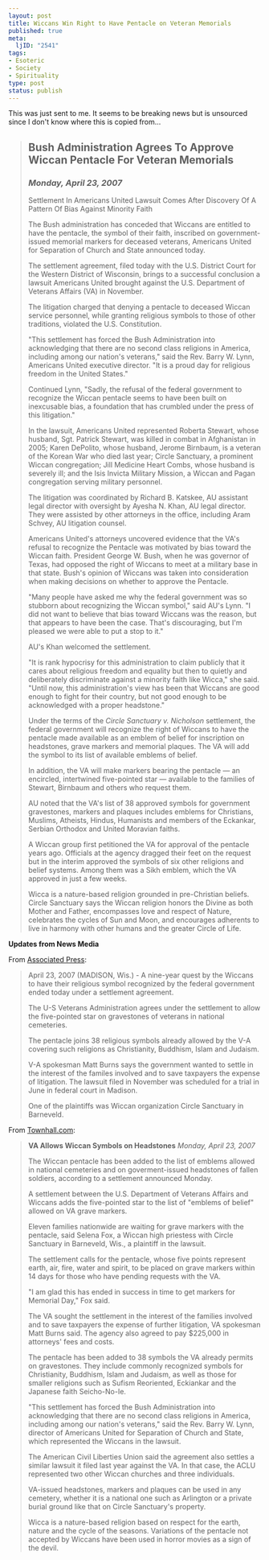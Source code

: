 ```yaml
--- 
layout: post
title: Wiccans Win Right to Have Pentacle on Veteran Memorials
published: true
meta: 
  ljID: "2541"
tags: 
- Esoteric
- Society
- Spirituality
type: post
status: publish
---
```

This was just sent to me. It seems to be breaking news but is unsourced since I don't know where this is copied from...
<blockquote>
<h2>Bush Administration Agrees To Approve Wiccan Pentacle For Veteran Memorials</h2>
<h3><em>Monday, April 23, 2007 </em></h3>
<p class="subheading">Settlement In Americans United Lawsuit Comes After Discovery Of A Pattern Of Bias Against Minority Faith</p>
The Bush administration has conceded that Wiccans are entitled to have the pentacle, the symbol of their faith, inscribed on government-issued memorial markers for deceased veterans, Americans United for Separation of Church and State announced today.

The settlement agreement, filed today with the U.S. District Court for the Western District of Wisconsin, brings to a successful conclusion a lawsuit Americans United brought against the U.S. Department of Veterans Affairs (VA) in November.

The litigation charged that denying a pentacle to deceased Wiccan service personnel, while granting religious symbols to those of other traditions, violated the U.S. Constitution.

"This settlement has forced the Bush Administration into acknowledging that there are no second class religions in America, including among our nation's veterans," said the Rev. Barry W. Lynn, Americans United executive director. "It is a proud day for religious freedom in the United States."

Continued Lynn, "Sadly, the refusal of the federal government to recognize the Wiccan pentacle seems to have been built on inexcusable bias, a foundation that has crumbled under the press of this litigation."

In the lawsuit, Americans United represented Roberta Stewart, whose husband, Sgt. Patrick Stewart, was killed in combat in Afghanistan in 2005; Karen DePolito, whose husband, Jerome Birnbaum, is a veteran of the Korean War who died last year; Circle Sanctuary, a prominent Wiccan congregation; Jill Medicine Heart Combs, whose husband is severely ill; and the Isis Invicta Military Mission, a Wiccan and Pagan congregation serving military personnel.

The litigation was coordinated by Richard B. Katskee, AU assistant legal director with oversight by Ayesha N. Khan, AU legal director. They were assisted by other attorneys in the office, including Aram Schvey, AU litigation counsel.

Americans United's attorneys uncovered evidence that the VA's refusal to recognize the Pentacle was motivated by bias toward the Wiccan faith. President George W. Bush, when he was governor of Texas, had opposed the right of Wiccans to meet at a military base in that state. Bush's opinion of Wiccans was taken into consideration when making decisions on whether to approve the Pentacle.

"Many people have asked me why the federal government was so stubborn about recognizing the Wiccan symbol," said AU's Lynn. "I did not want to believe that bias toward Wiccans was the reason, but that appears to have been the case. That's discouraging, but I'm pleased we were able to put a stop to it."

AU's Khan welcomed the settlement.

"It is rank hypocrisy for this administration to claim publicly that it cares about religious freedom and equality but then to quietly and deliberately discriminate against a minority faith like Wicca," she said. "Until now, this administration's view has been that Wiccans are good enough to fight for their country, but not good enough to be acknowledged with a proper headstone."

Under the terms of the <em>Circle Sanctuary v. Nicholson</em> settlement, the federal government will recognize the right of Wiccans to have the pentacle made available as an emblem of belief for inscription on headstones, grave markers and memorial plaques. The VA will add the symbol to its list of available emblems of belief.

In addition, the VA will make markers bearing the pentacle — an encircled, intertwined five-pointed star — available to the families of Stewart, Birnbaum and others who request them.

AU noted that the VA's list of 38 approved symbols for government gravestones, markers and plaques includes emblems for Christians, Muslims, Atheists, Hindus, Humanists and members of the Eckankar, Serbian Orthodox and United Moravian faiths.

A Wiccan group first petitioned the VA for approval of the pentacle years ago. Officials at the agency dragged their feet on the request but in the interim approved the symbols of six other religions and belief systems. Among them was a Sikh emblem, which the VA approved in just a few weeks.

Wicca is a nature-based religion grounded in pre-Christian beliefs. Circle Sanctuary says the Wiccan religion honors the Divine as both Mother and Father, encompasses love and respect of Nature, celebrates the cycles of Sun and Moon, and encourages adherents to live in harmony with other humans and the greater Circle of Life.</blockquote>
<strong>Updates from News Media</strong>

From <a href="http://abclocal.go.com/wls/story?section=local&amp;id=5236045">Associated Press</a>:
<blockquote>April 23, 2007 (MADISON, Wis.) - A nine-year quest by the Wiccans to have their religious symbol recognized by the federal government ended today under a settlement agreement.

The U-S Veterans Administration agrees under the settlement to allow the five-pointed star on gravestones of veterans in national cemeteries.

The pentacle joins 38 religious symbols already allowed by the V-A covering such religions as Christianity, Buddhism, Islam and Judaism.

V-A spokesman Matt Burns says the government wanted to settle in the interest of the familes involved and to save taxpayers the expense of litigation. The lawsuit filed in November was scheduled for a trial in June in federal court in Madison.

One of the plaintiffs was Wiccan organization Circle Sanctuary in Barneveld.</blockquote>
From <a href="http://www.townhall.com/News/NewsArticle.aspx?contentGUID=4a13cfd0-95fa-4a25-a9ce-b2381b63e4e5">Townhall.com</a>:
<blockquote><strong><span class="Verdana14Bold">VA Allows Wiccan Symbols on Headstones</span></strong>
<span class="number10"></span>
<em><span class="Verdana9Blue">Monday, April 23, 2007</span></em>

The Wiccan pentacle has been added to the list of emblems allowed in national cemeteries and on goverment-issued headstones of fallen soldiers, according to a settlement announced Monday.

A settlement between the U.S. Department of Veterans Affairs and Wiccans adds the five-pointed star to the list of "emblems of belief" allowed on VA grave markers.

Eleven families nationwide are waiting for grave markers with the pentacle, said Selena Fox, a Wiccan high priestess with Circle Sanctuary in Barneveld, Wis., a plaintiff in the lawsuit.

The settlement calls for the pentacle, whose five points represent earth, air, fire, water and spirit, to be placed on grave markers within 14 days for those who have pending requests with the VA.

"I am glad this has ended in success in time to get markers for Memorial Day," Fox said.

The VA sought the settlement in the interest of the families involved and to save taxpayers the expense of further litigation, VA spokesman Matt Burns said. The agency also agreed to pay $225,000 in attorneys' fees and costs.

The pentacle has been added to 38 symbols the VA already permits on gravestones. They include commonly recognized symbols for Christianity, Buddhism, Islam and Judaism, as well as those for smaller religions such as Sufism Reoriented, Eckiankar and the Japanese faith Seicho-No-Ie.

"This settlement has forced the Bush Administration into acknowledging that there are no second class religions in America, including among our nation's veterans," said the Rev. Barry W. Lynn, director of Americans United for Separation of Church and State, which represented the Wiccans in the lawsuit.

The American Civil Liberties Union said the agreement also settles a similar lawsuit it filed last year against the VA. In that case, the ACLU represented two other Wiccan churches and three individuals.

VA-issued headstones, markers and plaques can be used in any cemetery, whether it is a national one such as Arlington or a private burial ground like that on Circle Sanctuary's property.

Wicca is a nature-based religion based on respect for the earth, nature and the cycle of the seasons. Variations of the pentacle not accepted by Wiccans have been used in horror movies as a sign of the devil.</blockquote>
